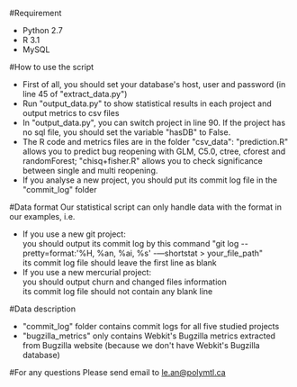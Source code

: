 #Requirement
- Python 2.7
- R 3.1
- MySQL

#How to use the script
- First of all, you should set your database's host, user and password (in line 45 of "extract_data.py")
- Run "output_data.py" to show statistical results in each project and output metrics to csv files
- In "output_data.py", you can switch project in line 90. If the project has no sql file, you should set the variable "hasDB" to False.
- The R code and metrics files are in the folder "csv_data": 
   "prediction.R" allows you to predict bug reopening with GLM, C5.0, ctree, cforest and randomForest; 
   "chisq+fisher.R" allows you to check significance between single and multi reopening.
- If you analyse a new project, you should put its commit log file in the "commit_log" folder
   
#Data format
Our statistical script can only handle data with the format in our examples, i.e.
- If you use a new git project:</br>
   you should output its commit log by this command "git log --pretty=format:'%H, %an, %ai, %s' -—shortstat > your_file_path" </br>
   its commit log file should leave the first line as blank
- If you use a new mercurial project:</br>
   you should output churn and changed files information </br>
   its commit log file should not contain any blank line

#Data description
- "commit_log" folder contains commit logs for all five studied projects
- "bugzilla_metrics" only contains Webkit's Bugzilla metrics extracted from Bugzilla website (because we don't have Webkit's Bugzilla database)

#For any questions
Please send email to le.an@polymtl.ca

